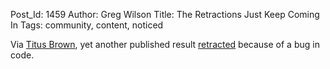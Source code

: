 Post_Id: 1459
Author: Greg Wilson
Title: The Retractions Just Keep Coming In
Tags: community, content, noticed

<p>Via <a href="http://ivory.idyll.org/blog">Titus Brown</a>, yet another published result <a href="http://www.ploscompbiol.org/article/info%3Adoi%2F10.1371%2Fjournal.pcbi.0030158">retracted</a> because of a bug in code.</p>
